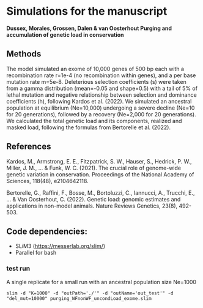 # Simulations for the manuscript
**Dussex, Morales, Grossen, Dalen & van Oosterhout Purging and accumulation of genetic load in conservation**

## Methods
The model simulated an exome of 10,000 genes of 500 bp each with a recombination rate r=1e-4 (no recombination within genes), and a per base mutation rate m=5e-8. Deleterious selection coefficients (s) were taken from a gamma distribution (mean=-0.05 and shape=0.5) with a tail of 5% of lethal mutation and negative relationship between selection and dominance coefficients (h), following Kardos et al. (2022). We simulated an ancestral population at equilibrium (Ne=10,000) undergoing a severe decline (Ne=10 for 20 generations), followed by a recovery (Ne=2,000 for 20 generations). We calculated the total genetic load and its components, realized and masked load, following the formulas from Bertorelle et al. (2022).

## References
Kardos, M., Armstrong, E. E., Fitzpatrick, S. W., Hauser, S., Hedrick, P. W., Miller, J. M., ... & Funk, W. C. (2021). The crucial role of genome-wide genetic variation in conservation. Proceedings of the National Academy of Sciences, 118(48), e2104642118.

Bertorelle, G., Raffini, F., Bosse, M., Bortoluzzi, C., Iannucci, A., Trucchi, E., ... & Van Oosterhout, C. (2022). Genetic load: genomic estimates and applications in non-model animals. Nature Reviews Genetics, 23(8), 492-503.

## Code dependencies:
- SLiM3 (https://messerlab.org/slim/)
- Parallel for bash

### test run
A single replicate for a small run with an ancestral population size Ne=1000

```slim -d "K=1000" -d "outPath='./'" -d "outName='out_test'" -d "del_mut=10000" purging_WFnonWF_uncondLoad_exome.slim```
